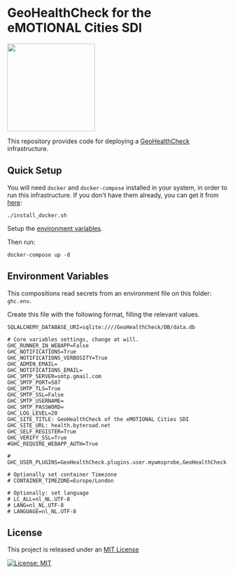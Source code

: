 # GeoHealthCheck for the eMOTIONAL Cities SDI

<img src="https://raw.githubusercontent.com/doublebyte1/yellow-bricks/master/dist/assets/img/portfolio/ecities.svg" width="200">

This repository provides code for deploying a [GeoHealthCheck](https://geohealthcheck.org/) infrastructure. 

## Quick Setup

You will need `docker` and `docker-compose` installed in your system, in order to run this infrastructure. If you don't have them already, you can get it from [here](https://raw.githubusercontent.com/emotional-cities/openapi-sdi/master/install_docker.sh):

```
./install_docker.sh
```

Setup the [environment variables](#environment-variables).

Then run:

```
docker-compose up -d
```

## Environment Variables

This compositions read secrets from an environment file on this folder: ```ghc.env```.

Create this file with the following format, filling the relevant values.

```
SQLALCHEMY_DATABASE_URI=sqlite:////GeoHealthCheck/DB/data.db

# Core variables settings, change at will.
GHC_RUNNER_IN_WEBAPP=False
GHC_NOTIFICATIONS=True
GHC_NOTIFICATIONS_VERBOSITY=True
GHC_ADMIN_EMAIL=
GHC_NOTIFICATIONS_EMAIL=
GHC_SMTP_SERVER=smtp.gmail.com
GHC_SMTP_PORT=587
GHC_SMTP_TLS=True
GHC_SMTP_SSL=False
GHC_SMTP_USERNAME=
GHC_SMTP_PASSWORD=
GHC_LOG_LEVEL=20
GHC_SITE_TITLE: GeoHealthCheck of the eMOTIONAL Cities SDI
GHC_SITE_URL: health.byteroad.net
GHC_SELF_REGISTER=True
GHC_VERIFY_SSL=True
#GHC_REQUIRE_WEBAPP_AUTH=True

# GHC_USER_PLUGINS=GeoHealthCheck.plugins.user.mywmsprobe,GeoHealthCheck.plugins.user.mywmsprobe2

# Optionally set container Timezone
# CONTAINER_TIMEZONE=Europe/London

# Optionally: set language
# LC_ALL=nl_NL.UTF-8
# LANG=nl_NL.UTF-8
# LANGUAGE=nl_NL.UTF-8
```

## License

This project is released under an [MIT License](./LICENSE)

[![License: MIT](https://img.shields.io/badge/License-MIT-yellow.svg)](https://opensource.org/licenses/MIT)